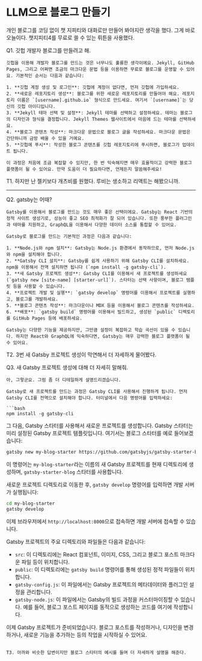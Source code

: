 # LLM으로 블로그 만들기

개인 블로그를 코딩 없이 챗 지피티와 대화로만 만들어 봐야지란 생각을 했다. 그게 바로 오늘이다. 챗지피티4를 무료로 쓸 수 있는 뤼튼을 사용했다.

Q1. 깃헙 개발자 블로그를 만들려고 해.

```
깃헙을 이용해 개발자 블로그를 만드는 것은 너무나도 훌륭한 생각이에요. Jekyll, GitHub Pages, 그리고 어쩌면 조금의 마크다운 문법 등을 이용하면 무료로 블로그를 운영할 수 있어요. 기본적인 순서는 다음과 같습니다:

1. **깃헙 계정 생성 및 로그인**: 깃헙에 계정이 없다면, 먼저 깃헙에 가입하세요.
2. **새로운 레포지토리 생성**: 블로그를 위한 새로운 레포지토리를 만들어야 해요. 레포지토리 이름은 `[username].github.io` 형식으로 만드세요. 여기서 `[username]`는 당신의 깃헙 아이디입니다.
3. **Jekyll 테마 선택 및 설정**: Jekyll 테마를 선택하고 설정하세요. 테마는 블로그의 디자인과 형식을 결정합니다. Jekyll Themes 웹사이트에서 마음에 드는 테마를 선택하세요.
4. **블로그 콘텐츠 작성**: 마크다운 문법으로 블로그 글을 작성하세요. 마크다운 문법은 간단하니까 금방 배울 수 있을 거예요.
5. **깃헙에 푸시**: 작성한 블로그 콘텐츠를 깃헙 레포지토리에 푸시하면, 블로그가 업데이트 됩니다.

이 과정은 처음에 조금 복잡할 수 있지만, 한 번 익숙해지면 매우 효율적이고 강력한 블로그 플랫폼이 될 수 있어요. 만약 도움이 더 필요하다면, 언제든지 말씀해주세요!

```

T1. 하지만 난 젤키보다 개츠비를 원했다. 루비는 생소하고 리액트는 해봤으니까.

---

Q2. gatsby는 어때?

```
Gatsby를 이용해서 블로그를 만드는 것도 매우 좋은 선택이에요. Gatsby는 React 기반의 정적 사이트 생성기로, 성능이 좋고 SEO 최적화가 잘 되어 있습니다. 또한 풍부한 플러그인과 테마를 지원하고, GraphQL을 이용해서 다양한 데이터 소스를 통합할 수 있어요.

Gatsby로 블로그를 만드는 기본적인 과정은 다음과 같습니다:

1. **Node.js와 npm 설치**: Gatsby는 Node.js 환경에서 동작하므로, 먼저 Node.js와 npm을 설치해야 합니다.
2. **Gatsby CLI 설치**: Gatsby를 쉽게 사용하기 위해 Gatsby CLI를 설치하세요. npm을 이용해서 전역 설치하면 됩니다 (`npm install -g gatsby-cli`).
3. **새 Gatsby 프로젝트 생성**: Gatsby CLI를 이용해서 새 프로젝트를 생성하세요 (`gatsby new [site-name] [starter-url]`). 스타터는 선택 사항이며, 블로그 템플릿 등을 사용할 수 있습니다.
4. **프로젝트 개발 및 실행**: `gatsby develop` 명령어를 이용해서 프로젝트를 실행하고, 블로그를 개발하세요.
5. **블로그 콘텐츠 작성**: 마크다운이나 MDX 등을 이용해서 블로그 콘텐츠를 작성하세요.
6. **배포**: `gatsby build` 명령어를 이용해서 빌드하고, 생성된 `public` 디렉토리를 GitHub Pages 등에 배포하세요.

Gatsby는 다양한 기능을 제공하지만, 그만큼 설정이 복잡하고 학습 곡선이 있을 수 있습니다. 하지만 React와 GraphQL에 익숙하다면, Gatsby는 매우 강력한 블로그 플랫폼이 될 수 있어요.
```

T2. 3번 새 Gatsby 프로젝트 생성이 막연해서 더 자세하게 물어봤다.

Q3. 새 Gatsby 프로젝트 생성에 대해 더 자세히 말해줘.

````
아, 그렇군요. 그럼 좀 더 디테일하게 설명드리겠습니다.

Gatsby로 새 프로젝트를 만드는 과정은 Gatsby CLI를 사용해서 진행하게 됩니다. 먼저 Gatsby CLI를 전역으로 설치해야 합니다. 터미널에서 다음 명령어를 입력하세요:

```bash
npm install -g gatsby-cli
````

그 다음, Gatsby 스타터를 사용해서 새로운 프로젝트를 생성합니다. Gatsby 스타터는 미리 설정된 Gatsby 프로젝트 템플릿입니다. 여기서는 블로그 스타터를 예로 들어보겠습니다:

```bash
gatsby new my-blog-starter https://github.com/gatsbyjs/gatsby-starter-blog
```

이 명령어는 `my-blog-starter`라는 이름의 새 Gatsby 프로젝트를 현재 디렉토리에 생성하며, `gatsby-starter-blog` 스타터를 사용합니다.

새로운 프로젝트 디렉토리로 이동한 후, `gatsby develop` 명령어를 입력하면 개발 서버가 실행됩니다:

```bash
cd my-blog-starter
gatsby develop
```

이제 브라우저에서 `http://localhost:8000`으로 접속하면 개발 서버에 접속할 수 있습니다.

Gatsby 프로젝트의 주요 디렉토리와 파일들은 다음과 같습니다:

- `src`: 이 디렉토리에는 React 컴포넌트, 이미지, CSS, 그리고 블로그 포스트 마크다운 파일 등이 위치합니다.
- `public`: 이 디렉토리에는 `gatsby build` 명령어를 통해 생성된 정적 파일들이 위치합니다.
- `gatsby-config.js`: 이 파일에서는 Gatsby 프로젝트의 메타데이터와 플러그인 설정을 관리합니다.
- `gatsby-node.js`: 이 파일에서는 Gatsby의 빌드 과정을 커스터마이징할 수 있습니다. 예를 들어, 블로그 포스트 페이지를 동적으로 생성하는 코드를 여기에 작성합니다.

이제 Gatsby 프로젝트가 준비되었습니다. 블로그 포스트를 작성하거나, 디자인을 변경하거나, 새로운 기능을 추가하는 등의 작업을 시작하실 수 있어요.

```

T3. 아까와 비슷한 답변이지만 블로그 스타터의 예시를 들며 더 자세하게 설명을 해준다.
```

